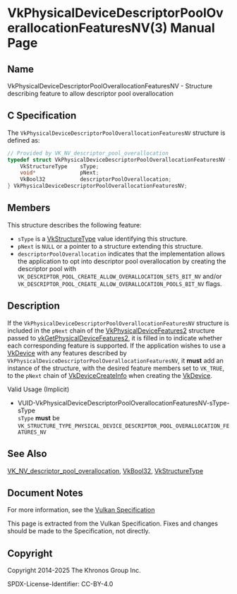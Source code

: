 # VkPhysicalDeviceDescriptorPoolOverallocationFeaturesNV(3) Manual Page

## Name

VkPhysicalDeviceDescriptorPoolOverallocationFeaturesNV - Structure describing feature to allow descriptor pool overallocation



## [](#_c_specification)C Specification

The `VkPhysicalDeviceDescriptorPoolOverallocationFeaturesNV` structure is defined as:

```c++
// Provided by VK_NV_descriptor_pool_overallocation
typedef struct VkPhysicalDeviceDescriptorPoolOverallocationFeaturesNV {
    VkStructureType    sType;
    void*              pNext;
    VkBool32           descriptorPoolOverallocation;
} VkPhysicalDeviceDescriptorPoolOverallocationFeaturesNV;
```

## [](#_members)Members

This structure describes the following feature:

- `sType` is a [VkStructureType](https://registry.khronos.org/vulkan/specs/latest/man/html/VkStructureType.html) value identifying this structure.
- `pNext` is `NULL` or a pointer to a structure extending this structure.
- []()`descriptorPoolOverallocation` indicates that the implementation allows the application to opt into descriptor pool overallocation by creating the descriptor pool with `VK_DESCRIPTOR_POOL_CREATE_ALLOW_OVERALLOCATION_SETS_BIT_NV` and/or `VK_DESCRIPTOR_POOL_CREATE_ALLOW_OVERALLOCATION_POOLS_BIT_NV` flags.

## [](#_description)Description

If the `VkPhysicalDeviceDescriptorPoolOverallocationFeaturesNV` structure is included in the `pNext` chain of the [VkPhysicalDeviceFeatures2](https://registry.khronos.org/vulkan/specs/latest/man/html/VkPhysicalDeviceFeatures2.html) structure passed to [vkGetPhysicalDeviceFeatures2](https://registry.khronos.org/vulkan/specs/latest/man/html/vkGetPhysicalDeviceFeatures2.html), it is filled in to indicate whether each corresponding feature is supported. If the application wishes to use a [VkDevice](https://registry.khronos.org/vulkan/specs/latest/man/html/VkDevice.html) with any features described by `VkPhysicalDeviceDescriptorPoolOverallocationFeaturesNV`, it **must** add an instance of the structure, with the desired feature members set to `VK_TRUE`, to the `pNext` chain of [VkDeviceCreateInfo](https://registry.khronos.org/vulkan/specs/latest/man/html/VkDeviceCreateInfo.html) when creating the [VkDevice](https://registry.khronos.org/vulkan/specs/latest/man/html/VkDevice.html).

Valid Usage (Implicit)

- [](#VUID-VkPhysicalDeviceDescriptorPoolOverallocationFeaturesNV-sType-sType)VUID-VkPhysicalDeviceDescriptorPoolOverallocationFeaturesNV-sType-sType  
  `sType` **must** be `VK_STRUCTURE_TYPE_PHYSICAL_DEVICE_DESCRIPTOR_POOL_OVERALLOCATION_FEATURES_NV`

## [](#_see_also)See Also

[VK\_NV\_descriptor\_pool\_overallocation](https://registry.khronos.org/vulkan/specs/latest/man/html/VK_NV_descriptor_pool_overallocation.html), [VkBool32](https://registry.khronos.org/vulkan/specs/latest/man/html/VkBool32.html), [VkStructureType](https://registry.khronos.org/vulkan/specs/latest/man/html/VkStructureType.html)

## [](#_document_notes)Document Notes

For more information, see the [Vulkan Specification](https://registry.khronos.org/vulkan/specs/latest/html/vkspec.html#VkPhysicalDeviceDescriptorPoolOverallocationFeaturesNV)

This page is extracted from the Vulkan Specification. Fixes and changes should be made to the Specification, not directly.

## [](#_copyright)Copyright

Copyright 2014-2025 The Khronos Group Inc.

SPDX-License-Identifier: CC-BY-4.0